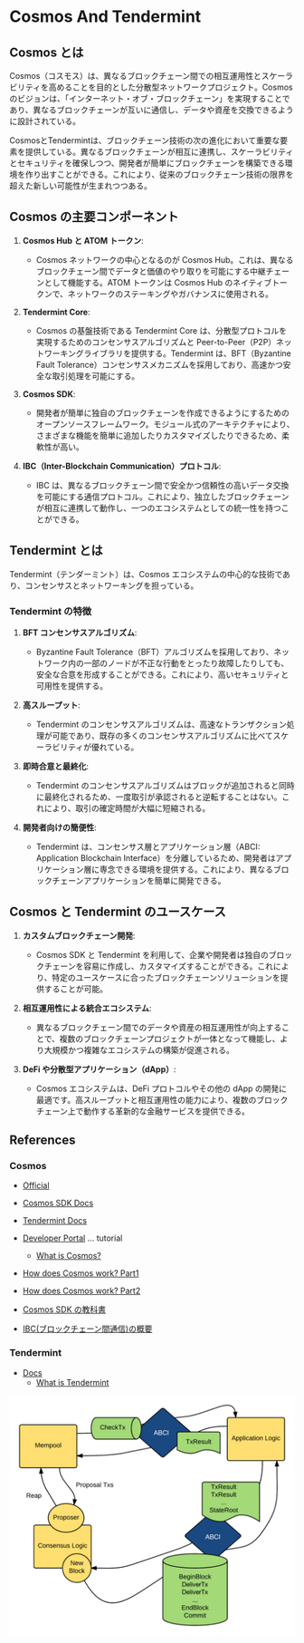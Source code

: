 # Cosmos And Tendermint

## Cosmos とは

Cosmos（コスモス）は、異なるブロックチェーン間での相互運用性とスケーラビリティを高めることを目的とした分散型ネットワークプロジェクト。Cosmos のビジョンは、「インターネット・オブ・ブロックチェーン」を実現することであり、異なるブロックチェーンが互いに通信し、データや資産を交換できるように設計されている。

CosmosとTendermintは、ブロックチェーン技術の次の進化において重要な要素を提供している。異なるブロックチェーンが相互に連携し、スケーラビリティとセキュリティを確保しつつ、開発者が簡単にブロックチェーンを構築できる環境を作り出すことができる。これにより、従来のブロックチェーン技術の限界を超えた新しい可能性が生まれつつある。

## Cosmos の主要コンポーネント

1. **Cosmos Hub と ATOM トークン**:

   - Cosmos ネットワークの中心となるのが Cosmos Hub。これは、異なるブロックチェーン間でデータと価値のやり取りを可能にする中継チェーンとして機能する。ATOM トークンは Cosmos Hub のネイティブトークンで、ネットワークのステーキングやガバナンスに使用される。

2. **Tendermint Core**:

   - Cosmos の基盤技術である Tendermint Core は、分散型プロトコルを実現するためのコンセンサスアルゴリズムと Peer-to-Peer（P2P）ネットワーキングライブラリを提供する。Tendermint は、BFT（Byzantine Fault Tolerance）コンセンサスメカニズムを採用しており、高速かつ安全な取引処理を可能にする。

3. **Cosmos SDK**:

   - 開発者が簡単に独自のブロックチェーンを作成できるようにするためのオープンソースフレームワーク。モジュール式のアーキテクチャにより、さまざまな機能を簡単に追加したりカスタマイズしたりできるため、柔軟性が高い。

4. **IBC（Inter-Blockchain Communication）プロトコル**:
   - IBC は、異なるブロックチェーン間で安全かつ信頼性の高いデータ交換を可能にする通信プロトコル。これにより、独立したブロックチェーンが相互に連携して動作し、一つのエコシステムとしての統一性を持つことができる。

## Tendermint とは

Tendermint（テンダーミント）は、Cosmos エコシステムの中心的な技術であり、コンセンサスとネットワーキングを担っている。

### Tendermint の特徴

1. **BFT コンセンサスアルゴリズム**:

   - Byzantine Fault Tolerance（BFT）アルゴリズムを採用しており、ネットワーク内の一部のノードが不正な行動をとったり故障したりしても、安全な合意を形成することができる。これにより、高いセキュリティと可用性を提供する。

2. **高スループット**:

   - Tendermint のコンセンサスアルゴリズムは、高速なトランザクション処理が可能であり、既存の多くのコンセンサスアルゴリズムに比べてスケーラビリティが優れている。

3. **即時合意と最終化**:

   - Tendermint のコンセンサスアルゴリズムはブロックが追加されると同時に最終化されるため、一度取引が承認されると逆転することはない。これにより、取引の確定時間が大幅に短縮される。

4. **開発者向けの簡便性**:
   - Tendermint は、コンセンサス層とアプリケーション層（ABCI: Application Blockchain Interface）を分離しているため、開発者はアプリケーション層に専念できる環境を提供する。これにより、異なるブロックチェーンアプリケーションを簡単に開発できる。

## Cosmos と Tendermint のユースケース

1. **カスタムブロックチェーン開発**:

   - Cosmos SDK と Tendermint を利用して、企業や開発者は独自のブロックチェーンを容易に作成し、カスタマイズすることができる。これにより、特定のユースケースに合ったブロックチェーンソリューションを提供することが可能。

2. **相互運用性による統合エコシステム**:

   - 異なるブロックチェーン間でのデータや資産の相互運用性が向上することで、複数のブロックチェーンプロジェクトが一体となって機能し、より大規模かつ複雑なエコシステムの構築が促進される。

3. **DeFi や分散型アプリケーション（dApp）**:
   - Cosmos エコシステムは、DeFi プロトコルやその他の dApp の開発に最適です。高スループットと相互運用性の能力により、複数のブロックチェーン上で動作する革新的な金融サービスを提供できる。

## References

### Cosmos

- [Official](https://cosmos.network/)
- [Cosmos SDK Docs](https://docs.cosmos.network/main)
- [Tendermint Docs](https://docs.tendermint.com/)
- [Developer Portal](https://tutorials.cosmos.network/) ... tutorial

  - [What is Cosmos?](https://tutorials.cosmos.network/academy/1-what-is-cosmos/)

- [How does Cosmos work? Part1](https://www.preethikasireddy.com/post/how-does-cosmos-work-how-does-it-compare-to-bitcoin-and-ethereum-part-1)
- [How does Cosmos work? Part2](https://www.preethikasireddy.com/post/how-does-cosmos-work-how-does-it-compare-to-bitcoin-and-ethereum-part-2)
- [Cosmos SDK の教科書](https://zenn.dev/kimurayu45z/books/abf4114858f7c35b775d)
- [IBC(ブロックチェーン間通信)の概要](https://zenn.dev/qope/articles/51bc0d7ff25fc8)

### Tendermint

- [Docs](https://docs.tendermint.com/v0.34/)
  - [What is Tendermint](https://docs.tendermint.com/v0.34/introduction/what-is-tendermint.html)

![tendermint flow](https://github.com/hiromaily/documents/raw/main/images/tendermint_flow01.png "tendermint flow")
